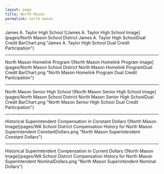 ```yaml
---
layout: page
title: North Mason
permalink: north mason
---
```



James A. Taylor High School
![James A. Taylor High School Image](pages/North Mason School District James A. Taylor High SchoolDual Credit BarChart.png "James A. Taylor High School Dual Credit Participation")

___

North Mason Homelink Program
![North Mason Homelink Program Image](pages/North Mason School District North Mason Homelink ProgramDual Credit BarChart.png "North Mason Homelink Program Dual Credit Participation")

___

North Mason Senior High School
![North Mason Senior High School Image](pages/North Mason School District North Mason Senior High SchoolDual Credit BarChart.png "North Mason Senior High School Dual Credit Participation")

___

Historical Superintendent Compensation in Constant Dollars
![North Mason Image](pages/WA School District Compensation History for North Mason Superintendent ConstantDollars.png "North Mason Superintendent Constant Dollars")

___

Historical Superintendent Compensation in Current Dollars
![North Mason Image](pages/WA School District Compensation History for North Mason Superintendent NominalDollars.png "North Mason Superintendent Nominal Dollars")